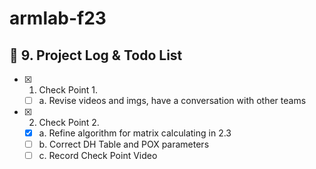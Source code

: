 # armlab-f23

## 📌 9. Project Log & Todo List


- [x] 1. Check Point 1.
    
    - [ ] a. Revise videos and imgs, have a conversation with other teams

- [x] 2. Check Point 2.

    - [x] a. Refine algorithm for matrix calculating in 2.3
    - [ ] b. Correct DH Table and POX parameters
    - [ ] c. Record Check Point Video
